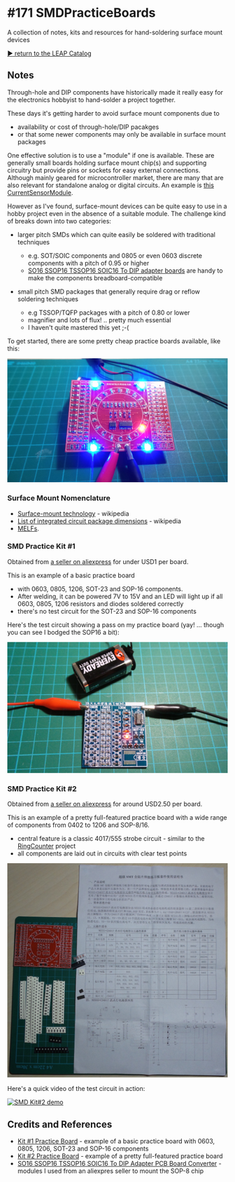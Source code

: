 # #171 SMDPracticeBoards

A collection of notes, kits and resources for hand-soldering surface mount devices


[:arrow_forward: return to the LEAP Catalog](https://leap.tardate.com)

## Notes

Through-hole and DIP components have historically made it really easy for the electronics hobbyist to hand-solder a project together.

These days it's getting harder to avoid surface mount components due to
* availability or cost of through-hole/DIP pacakges
* or that some newer components may only be available in surface mount packages

One effective solution is to use a "module" if one is available.
These are generally small boards holding surface mount chip(s) and supporting circuitry
but provide pins or sockets for easy external connections.
Although mainly geared for microcontroller market, there are many that are also relevant for standalone analog or digital circuits.
An example is [this CurrentSensorModule](../../playground/CurrentSensorModule).

However as I've found, surface-mount devices can be quite easy to use in a hobby project even in the absence of a suitable module.
The challenge kind of breaks down into two categories:

* larger pitch SMDs which can quite easily be soldered with traditional techniques
  * e.g. SOT/SOIC components and 0805 or even 0603 discrete components with a pitch of 0.95 or higher
  * [SO16 SSOP16 TSSOP16 SOIC16 To DIP adapter boards](http://www.aliexpress.com/item/20-Pcs-SO16-SSOP16-TSSOP16-SOIC16-To-DIP-Adapter-PCB-Board-Converter/32436820541.html) are handy to make the components breadboard-compatible

* small pitch SMD packages that generally require drag or reflow soldering techniques
  * e.g TSSOP/TQFP packages with a pitch of 0.80 or lower
  * magnifier and lots of flux! .. pretty much essential
  * I haven't quite mastered this yet ;-(

To get started, there are some pretty cheap practice boards available, like this:

![SMD Kit#2 test](./assets/kit2_test.jpg?raw=true)


### Surface Mount Nomenclature

* [Surface-mount technology](https://en.wikipedia.org/wiki/Surface-mount_technology) - wikipedia
* [List of integrated circuit package dimensions](https://en.wikipedia.org/wiki/List_of_integrated_circuit_package_dimensions) - wikipedia
* [MELFs](http://en.wikipedia.org/wiki/MELF_electronic_components).


### SMD Practice Kit #1

Obtained from [a seller on aliexpress](http://www.aliexpress.com/item/SMT-SMD-Component-Welding-Practice-Board-Soldering-Practice-DIY-Kit-Better-US57-Free-Shipping/32243189935.html) for under USD1 per board.

This is an example of a basic practice board
* with 0603, 0805, 1206, SOT-23 and SOP-16 components.
* After welding, it can be powered 7V to 15V and an LED will light up if all 0603, 0805, 1206 resistors and diodes soldered correctly
* there's no test circuit for the SOT-23 and SOP-16 components

Here's the test circuit showing a pass on my practice board (yay! ... though you can see I bodged the SOP16 a bit):

![SMD Kit#1 test](./assets/kit1_test.jpg?raw=true)

### SMD Practice Kit #2

Obtained from [a seller on aliexpress](http://www.aliexpress.com/item/SMD-components-welding-practice-board-Welding-practice-light-kit-Skills-Training-welding-competition-kit/32315250409.html) for around USD2.50 per board.

This is an example of a pretty full-featured practice board with a wide range of components from 0402 to 1206 and SOP-8/16.
* central feature is a classic 4017/555 strobe circuit - similar to the [RingCounter](../RingCounter) project
* all components are laid out in circuits with clear test points

![parts and instructions](./assets/kit2_parts_and_instructions.jpg?raw=true)

Here's a quick video of the test circuit in action:

[![SMD Kit#2 demo](http://img.youtube.com/vi/-0-qbcGySPA/0.jpg)](http://www.youtube.com/watch?v=-0-qbcGySPA)


## Credits and References
* [Kit #1 Practice Board](http://www.aliexpress.com/item/SMT-SMD-Component-Welding-Practice-Board-Soldering-Practice-DIY-Kit-Better-US57-Free-Shipping/32243189935.html) - example of a basic practice board with 0603, 0805, 1206, SOT-23 and SOP-16 components
* [Kit #2 Practice Board](http://www.aliexpress.com/item/SMD-components-welding-practice-board-Welding-practice-light-kit-Skills-Training-welding-competition-kit/32315250409.html) - example of a pretty full-featured practice board
* [SO16 SSOP16 TSSOP16 SOIC16 To DIP Adapter PCB Board Converter](http://www.aliexpress.com/item/20-Pcs-SO16-SSOP16-TSSOP16-SOIC16-To-DIP-Adapter-PCB-Board-Converter/32436820541.html) - modules I used from an aliexpres seller to mount the SOP-8 chip
